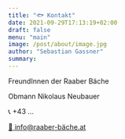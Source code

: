 ```yaml
---
title: "🐟 Kontakt"
date: 2021-09-29T17:13:19+02:00
draft: false
menu: "main"
image: /post/about/image.jpg
author: "Sebastian Gassner"
summary: 
---
```


FreundInnen der Raaber Bäche

Obmann Nikolaus Neubauer

📞 +43 ...

[📧 info@raaber-bäche.at](mailto:info@raaber-bäche.at)
